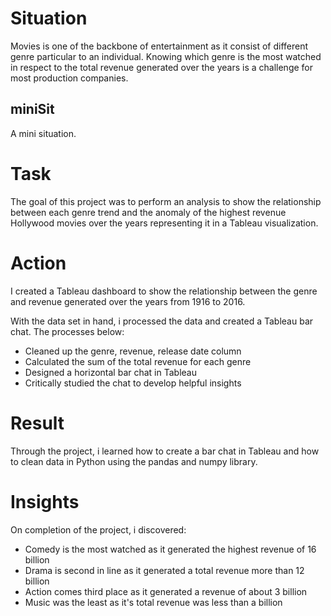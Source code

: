 # Situation

Movies is one of the backbone of entertainment as it consist of different genre particular to an individual. Knowing which genre is the most watched in respect to the total revenue generated over the years is a challenge for most production companies.

## miniSit

A mini situation.

# Task

The goal of this project was to perform an analysis to show the relationship between each genre trend and the anomaly of the highest revenue Hollywood movies over the years representing it in a Tableau visualization.

# Action

I created a Tableau dashboard to show the relationship between the genre and revenue generated over the years from 1916 to 2016.

With the data set in hand, i processed the data and created a Tableau bar chat. The processes below:
- Cleaned up the genre, revenue, release date column
- Calculated the sum of the total revenue for each genre
- Designed a horizontal bar chat in Tableau
- Critically studied the chat to develop helpful insights

# Result

Through the project, i learned how to create a bar chat in Tableau and how to clean data in Python using the pandas and numpy library.

# Insights

On completion of the project, i discovered:
- Comedy is the most watched as it generated the highest revenue of 16 billion
- Drama is second in line as it generated a total revenue more than 12 billion 
- Action comes third place as it generated a revenue of about 3 billion
- Music was the least as it's total revenue was less than a billion
